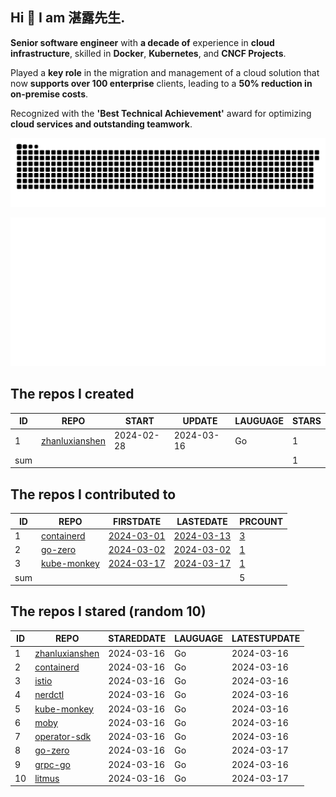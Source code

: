 ## Hi 👋 I am 湛露先生.

**Senior software engineer** with **a decade of** experience in **cloud infrastructure**, skilled in **Docker**, **Kubernetes**, and **CNCF Projects**. 

Played a **key role** in the migration and management of a cloud solution that now **supports over 100 enterprise** clients, leading to a **50% reduction in on-premise costs**. 

Recognized with the **'Best Technical Achievement'** award for optimizing **cloud services and outstanding teamwork**.


![github contribution grid snake animation](https://github.com/zhanluxianshen/zhanluxianshen/blob/output/github-contribution-grid-snake.svg)

![Metrics](https://github.com/zhanluxianshen/zhanluxianshen/blob/master/github-metrics.svg)

<!--START_SECTION:my_github-->
## The repos I created
| ID  |                                REPO                                |   START    |   UPDATE   | LAUGUAGE | STARS |
|-----|--------------------------------------------------------------------|------------|------------|----------|-------|
|   1 | [zhanluxianshen](https://github.com/zhanluxianshen/zhanluxianshen) | 2024-02-28 | 2024-03-16 | Go       |     1 |
| sum |                                                                    |            |            |          |     1 |

## The repos I contributed to
| ID  |                          REPO                          |                            FIRSTDATE                             |                            LASTEDATE                             |                                        PRCOUNT                                        |
|-----|--------------------------------------------------------|------------------------------------------------------------------|------------------------------------------------------------------|---------------------------------------------------------------------------------------|
|   1 | [containerd](https://github.com/containerd/containerd) | [2024-03-01](https://github.com/containerd/containerd/pull/9906) | [2024-03-13](https://github.com/containerd/containerd/pull/9961) | [3](https://github.com/containerd/containerd/pulls?q=is%3Apr+author%3Azhanluxianshen) |
|   2 | [go-zero](https://github.com/zeromicro/go-zero)        | [2024-03-02](https://github.com/zeromicro/go-zero/pull/3955)     | [2024-03-02](https://github.com/zeromicro/go-zero/pull/3955)     | [1](https://github.com/zeromicro/go-zero/pulls?q=is%3Apr+author%3Azhanluxianshen)     |
|   3 | [kube-monkey](https://github.com/asobti/kube-monkey)   | [2024-03-17](https://github.com/asobti/kube-monkey/pull/262)     | [2024-03-17](https://github.com/asobti/kube-monkey/pull/262)     | [1](https://github.com/asobti/kube-monkey/pulls?q=is%3Apr+author%3Azhanluxianshen)    |
| sum |                                                        |                                                                  |                                                                  |                                                                                     5 |

## The repos I stared (random 10)
| ID |                                REPO                                | STAREDDATE | LAUGUAGE | LATESTUPDATE |
|----|--------------------------------------------------------------------|------------|----------|--------------|
|  1 | [zhanluxianshen](https://github.com/zhanluxianshen/zhanluxianshen) | 2024-03-16 | Go       | 2024-03-16   |
|  2 | [containerd](https://github.com/containerd/containerd)             | 2024-03-16 | Go       | 2024-03-16   |
|  3 | [istio](https://github.com/istio/istio)                            | 2024-03-16 | Go       | 2024-03-16   |
|  4 | [nerdctl](https://github.com/containerd/nerdctl)                   | 2024-03-16 | Go       | 2024-03-16   |
|  5 | [kube-monkey](https://github.com/asobti/kube-monkey)               | 2024-03-16 | Go       | 2024-03-16   |
|  6 | [moby](https://github.com/moby/moby)                               | 2024-03-16 | Go       | 2024-03-16   |
|  7 | [operator-sdk](https://github.com/operator-framework/operator-sdk) | 2024-03-16 | Go       | 2024-03-16   |
|  8 | [go-zero](https://github.com/zeromicro/go-zero)                    | 2024-03-16 | Go       | 2024-03-17   |
|  9 | [grpc-go](https://github.com/grpc/grpc-go)                         | 2024-03-16 | Go       | 2024-03-16   |
| 10 | [litmus](https://github.com/litmuschaos/litmus)                    | 2024-03-16 | Go       | 2024-03-17   |

<!--END_SECTION:my_github-->



